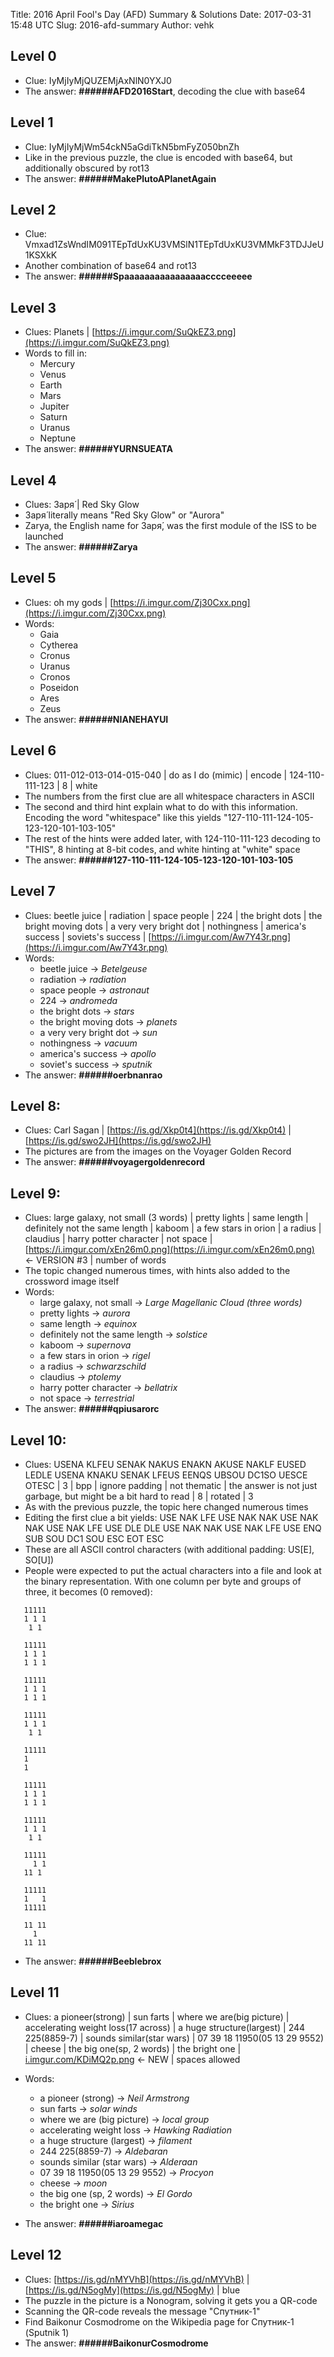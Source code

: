 Title: 2016 April Fool's Day (AFD) Summary & Solutions
Date: 2017-03-31 15:48 UTC
Slug: 2016-afd-summary
Author: vehk

## Level 0
 - Clue: IyMjIyMjQUZEMjAxNlN0YXJ0
 - The answer: **######AFD2016Start**, decoding the clue with base64

## Level 1
 - Clue: IyMjIyMjWm54ckN5aGdiTkN5bmFyZ050bnZh
 - Like in the previous puzzle, the clue is encoded with base64, but additionally obscured by rot13
 - The answer: **######MakePlutoAPlanetAgain**

## Level 2
 - Clue: Vmxad1ZsWndIM091TEpTdUxKU3VMSlN1TEpTdUxKU3VMMkF3TDJJeU1KSXkK
 - Another combination of base64 and rot13
 - The answer: **######Spaaaaaaaaaaaaaaaacccceeeee**

## Level 3
 - Clues: Planets | [https://i.imgur.com/SuQkEZ3.png](https://i.imgur.com/SuQkEZ3.png)
 - Words to fill in:
    * Mercury
    * Venus
    * Earth
    * Mars
    * Jupiter
    * Saturn
    * Uranus
    * Neptune
 - The answer: **######YURNSUEATA**

## Level 4
 - Clues: Заря́ | Red Sky Glow
 - Заря́ literally means "Red Sky Glow" or "Aurora"
 - Zarya, the English name for Заря́, was the first module of the ISS to be launched
 - The answer: **######Zarya**

## Level 5
 - Clues: oh my gods | [https://i.imgur.com/Zj30Cxx.png](https://i.imgur.com/Zj30Cxx.png)
 - Words: 
    * Gaia
    * Cytherea
    * Cronus
    * Uranus
    * Cronos
    * Poseidon
    * Ares
    * Zeus
 - The answer: **######NIANEHAYUI**

## Level 6

 - Clues: 011-012-013-014-015-040 | do as I do (mimic) | encode | 124-110-111-123 | 8 | white
 - The numbers from the first clue are all whitespace characters in ASCII
 - The second and third hint explain what to do with this information. Encoding the word "whitespace" like this yields "127-110-111-124-105-123-120-101-103-105"
 - The rest of the hints were added later, with 124-110-111-123 decoding to "THIS", 8 hinting at 8-bit codes, and white hinting at "white" space
 - The answer: **######127-110-111-124-105-123-120-101-103-105**

## Level 7

 - Clues: beetle juice | radiation | space people | 224 | the bright dots | the bright moving dots | a very very bright dot | nothingness | america's success | soviets's success | [https://i.imgur.com/Aw7Y43r.png](https://i.imgur.com/Aw7Y43r.png)
 - Words:
    * beetle juice -> _Betelgeuse_
    * radiation -> _radiation_
    * space people -> _astronaut_
    * 224 -> _andromeda_
    * the bright dots -> _stars_
    * the bright moving dots -> _planets_
    * a very very bright dot -> _sun_
    * nothingness -> _vacuum_
    * america's success -> _apollo_
    * soviet's success -> _sputnik_
 - The answer: **######oerbnanrao**

## Level 8:

 - Clues: Carl Sagan | [https://is.gd/Xkp0t4](https://is.gd/Xkp0t4) | [https://is.gd/swo2JH](https://is.gd/swo2JH)
 - The pictures are from the images on the Voyager Golden Record
 - The answer: **######voyagergoldenrecord**

## Level 9:

 - Clues: large galaxy, not small (3 words) | pretty lights | same length | definitely not the same length | kaboom | a few stars in orion | a radius | claudius | harry potter character | not space | [https://i.imgur.com/xEn26m0.png](https://i.imgur.com/xEn26m0.png) <- VERSION #3 | number of words
 - The topic changed numerous times, with hints also added to the crossword image itself
 - Words:
    * large galaxy, not small -> _Large Magellanic Cloud (three words)_
    * pretty lights -> _aurora_
    * same length -> _equinox_
    * definitely not the same length -> _solstice_
    * kaboom -> _supernova_
    * a few stars in orion -> _rigel_
    * a radius -> _schwarzschild_
    * claudius -> _ptolemy_
    * harry potter character -> _bellatrix_
    * not space -> _terrestrial_
 - The answer: **######qpiusarorc**

## Level 10:

 - Clues: USENA KLFEU SENAK NAKUS ENAKN AKUSE NAKLF EUSED LEDLE USENA KNAKU SENAK LFEUS EENQS UBSOU DC1SO UESCE OTESC | 3 | bpp | ignore padding | not thematic | the answer is not just garbage, but might be a bit hard to read | 8 | rotated | 3
 - As with the previous puzzle, the topic here changed numerous times
 - Editing the first clue a bit yields: USE NAK LFE USE NAK NAK USE NAK NAK USE NAK LFE USE DLE DLE USE NAK NAK USE NAK LFE USE ENQ SUB SOU DC1 SOU ESC EOT ESC
 - These are all ASCII control characters (with additional padding: US[E], SO[U])
 - People were expected to put the actual characters into a file and look at the binary representation. With one column per byte and groups of three, it becomes (0 removed):

```
   11111
   1 1 1
    1 1 

   11111
   1 1 1
   1 1 1

   11111
   1 1 1
   1 1 1

   11111
   1 1 1
    1 1 

   11111
   1    
   1    

   11111
   1 1 1
   1 1 1

   11111
   1 1 1
    1 1 

   11111
     1 1
   11 1 

   11111
   1   1
   11111

   11 11
     1  
   11 11

```

 - The answer: **######Beeblebrox**

## Level 11

 - Clues: a pioneer(strong) | sun farts | where we are(big picture) | accelerating weight loss(17 across) | a huge structure(largest) | 244 225(8859-7) | sounds similar(star wars) | 07 39 18 11950(05 13 29 9552) | cheese | the big one(sp, 2 words) | the bright one | [i.imgur.com/KDiMQ2p.png](https://i.imgur.com/KDiMQ2p.png) ← NEW | spaces allowed
 - Words:
    * a pioneer (strong) -> _Neil Armstrong_
    * sun farts -> _solar winds_
    * where we are (big picture) -> _local group_
    * accelerating weight loss -> _Hawking Radiation_
    * a huge structure (largest) -> _filament_
    * 244 225(8859-7) -> _Aldebaran_
    * sounds similar (star wars) -> _Alderaan_
    * 07 39 18 11950(05 13 29 9552) -> _Procyon_
    * cheese -> _moon_
    * the big one (sp, 2 words) -> _El Gordo_
    * the bright one -> _Sirius_

 - The answer: **######iaroamegac**

## Level 12

 - Clues: [https://is.gd/nMYVhB](https://is.gd/nMYVhB) | [https://is.gd/N5ogMy](https://is.gd/N5ogMy) | blue
 - The puzzle in the picture is a Nonogram, solving it gets you a QR-code
 - Scanning the QR-code reveals the message "Спутник-1"
 - Find Baikonur Cosmodrome on the Wikipedia page for Спутник-1 (Sputnik 1)
 - The answer: **######BaikonurCosmodrome**
